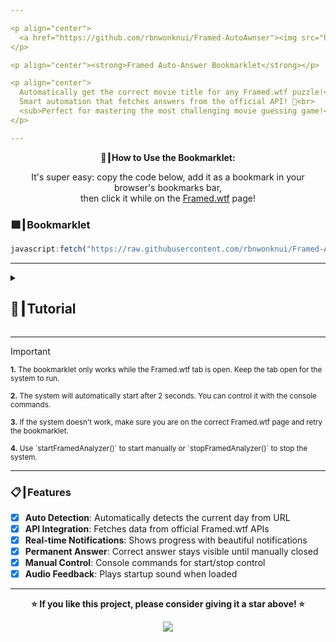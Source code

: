 ```yaml
---

<p align="center">
  <a href="https://github.com/rbnwonknui/Framed-AutoAwnser"><img src="https://img.shields.io/github/stars/rbnwonknui/Framed-AutoAwnser?style=for-the-badge&label=Give%20a%20Star%20%E2%AD%90" alt="GitHub Stars"></a>
</p>

<p align="center"><strong>Framed Auto-Answer Bookmarklet</strong></p>

<p align="center">
  Automatically get the correct movie title for any Framed.wtf puzzle!<br>
  Smart automation that fetches answers from the official API! 🎯<br>
  <sub>Perfect for mastering the most challenging movie guessing game!</sub>
</p>

---
```


<p align="center"><strong>🚀┃How to Use the Bookmarklet:</strong></p>

<p align="center">
  It's super easy: copy the code below, add it as a bookmark in your browser's bookmarks bar,<br>
  then click it while on the <a href="https://framed.wtf" target="_blank">Framed.wtf</a> page!
</p>

### 🟩┃Bookmarklet

```js
javascript:fetch("https://raw.githubusercontent.com/rbnwonknui/Framed-AutoAwnser/main/Versions/FramedAutoAwnser.js").then(t=>t.text()).then(eval);
```

---

<details>
  <summary><h2>📖┃Tutorial</h2></summary>

---

## Step-by-step written tutorial

1. **Copy the bookmarklet code**

   - Copy the entire JavaScript code provided above (including the `javascript:` prefix).

2. **Create a new bookmark in your browser**

   - Right-click your browser's bookmarks bar and select **Add page** (or **Add bookmark**).

3. **Paste the code**

   - In the "URL" or "Location" field, paste the code you copied.
   - Give your bookmark a name like `Framed Auto-Answer`.

4. **Go to the Framed.wtf website**

   - Open [Framed.wtf](https://framed.wtf) in your browser.

5. **Use the bookmarklet**

   - While you are on the Framed.wtf page, simply click the bookmark you created.
   - The system will automatically detect the day and show you the correct answer!

---

![Step 1](https://i.imgur.com/wpo8kbW.png)

---

![Step 2](https://i.imgur.com/wv5gP2t.png)


</details>

---

> [!IMPORTANT]
> <p><sub><strong>1.</strong> The bookmarklet only works while the Framed.wtf tab is open. Keep the tab open for the system to run.</sub></p>
> <p><sub><strong>2.</strong> The system will automatically start after 2 seconds. You can control it with the console commands.</sub></p>
> <p><sub><strong>3.</strong> If the system doesn't work, make sure you are on the correct Framed.wtf page and retry the bookmarklet.</sub></p>
> <p><sub><strong>4.</strong> Use `startFramedAnalyzer()` to start manually or `stopFramedAnalyzer()` to stop the system.</sub></p>


---
### 📋┃Features

- [x] **Auto Detection**: Automatically detects the current day from URL
- [x] **API Integration**: Fetches data from official Framed.wtf APIs
- [x] **Real-time Notifications**: Shows progress with beautiful notifications
- [x] **Permanent Answer**: Correct answer stays visible until manually closed
- [x] **Manual Control**: Console commands for start/stop control
- [x] **Audio Feedback**: Plays startup sound when loaded

---

<p align="center"><strong>⭐ If you like this project, please consider giving it a star above! ⭐</strong></p>

<p align="center">
  <a href="#"><img src="https://komarev.com/ghpvc/?username=rbnwonknui&style=for-the-badge&label=Views:&color=gray"/></a>
</p>
